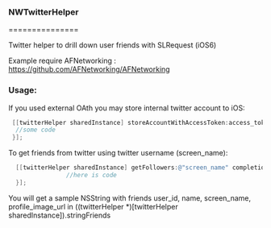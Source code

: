 ### NWTwitterHelper
===============

Twitter helper to drill down user friends with SLRequest (iOS6)

Example require AFNetworking : https://github.com/AFNetworking/AFNetworking

### Usage:

If you used external OAth you may store internal twitter account to iOS:

``` objective-c
 [[twitterHelper sharedInstance] storeAccountWithAccessToken:access_token secret:token_secret completionBlock:^(BOOL result, NSError *error) {
  //some code          
 }];
```
 
 To get friends from twitter using twitter username (screen_name):
 
``` objective-c
  [[twitterHelper sharedInstance] getFollowers:@"screen_name" completionBlock:^(BOOL result, NSError *error) {
                //here is code
  }];
```
  
  You will get a sample NSString with friends user_id, name, screen_name, profile_image_url in ((twitterHelper *)[twitterHelper sharedInstance]).stringFriends

